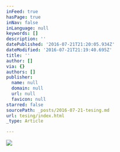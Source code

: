 ```yaml
---
inFeed: true
hasPage: true
inNav: false
inLanguage: null
keywords: []
description: ''
datePublished: '2016-07-21T21:20:05.934Z'
dateModified: '2016-07-21T21:19:40.695Z'
title: ''
author: []
via: {}
authors: []
publisher:
  name: null
  domain: null
  url: null
  favicon: null
starred: false
sourcePath: _posts/2016-07-21-tesing.md
url: tesing/index.html
_type: Article

---
```

![](https://the-grid-user-content.s3-us-west-2.amazonaws.com/4574367b-df20-4e05-b082-bd42805c326e.jpg)